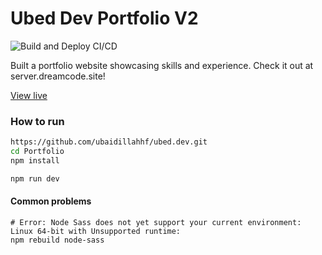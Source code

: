 # Ubed Dev Portfolio V2

![Build and Deploy CI/CD](https://github.com/Dennis-Krasnov/Portfolio/workflows/Build%20and%20Deploy%20CI/CD/badge.svg)

Built a portfolio website showcasing skills and experience. Check it out at server.dreamcode.site!

[View live](https://server.dreamcode.site/)

### How to run

```bash
https://github.com/ubaidillahhf/ubed.dev.git
cd Portfolio
npm install

npm run dev
```

#### Common problems

```shell
# Error: Node Sass does not yet support your current environment: Linux 64-bit with Unsupported runtime:
npm rebuild node-sass
```
